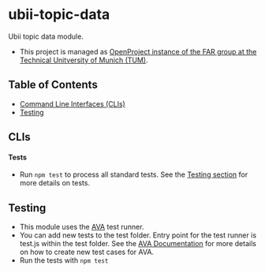 # ubii-topic-data

Ubii topic data module.

- This project is managed as [OpenProject instance of the FAR group at the Technical Unitversity of Munich (TUM)](OpenProject.far.in.tum.de).

## Table of Contents

- [Command Line Interfaces (CLIs)](#CLIs)
- [Testing](#Testing)


## CLIs

#### Tests

- Run ``npm test`` to process all standard tests. See the [Testing section](Testing) for more details on tests.

## Testing

- This module uses the [AVA](https://github.com/avajs/ava) test runner.
- You can add new tests to the test folder. Entry point for the test runner is test.js within the test folder. See the [AVA Documentation](https://github.com/avajs/ava#contents) for more details on how to create new test cases for AVA.
- Run the tests with ```npm test```